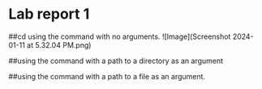 # Lab report 1
##cd using the command with no arguments.
![Image](Screenshot 2024-01-11 at 5.32.04 PM.png)



##using the command with a path to a directory as an argument

##using the command with a path to a file as an argument.
